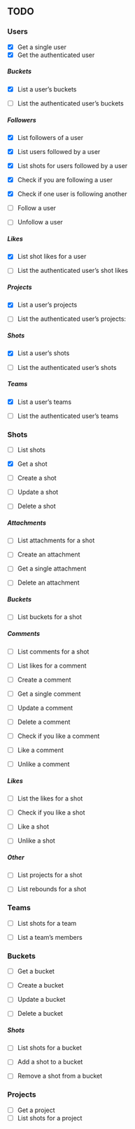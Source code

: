 ## TODO


### Users

* [x] Get a single user
* [x] Get the authenticated user

#####  Buckets

* [x] List a user’s buckets
* [ ] List the authenticated user’s buckets


#####  Followers

* [x] List followers of a user
* [x] List users followed by a user
* [x] List shots for users followed by a user
* [x] Check if you are following a user
* [x] Check if one user is following another
* [ ] Follow a user
* [ ] Unfollow a user


#####  Likes

* [x] List shot likes for a user
* [ ] List the authenticated user’s shot likes


#####  Projects

* [x] List a user’s projects
* [ ] List the authenticated user’s projects:


#####  Shots

* [x] List a user’s shots
* [ ] List the authenticated user’s shots


#####  Teams

* [x] List a user’s teams
* [ ] List the authenticated user’s teams


### Shots

* [ ] List shots
* [x] Get a shot
* [ ] Create a shot
* [ ] Update a shot
* [ ] Delete a shot


#####  Attachments

* [ ] List attachments for a shot
* [ ] Create an attachment
* [ ] Get a single attachment
* [ ] Delete an attachment


#####  Buckets

* [ ] List buckets for a shot


#####  Comments

* [ ] List comments for a shot
* [ ] List likes for a comment
* [ ] Create a comment
* [ ] Get a single comment
* [ ] Update a comment
* [ ] Delete a comment
* [ ] Check if you like a comment
* [ ] Like a comment
* [ ] Unlike a comment


#####  Likes

* [ ] List the likes for a shot
* [ ] Check if you like a shot
* [ ] Like a shot
* [ ] Unlike a shot


#####  Other

* [ ] List projects for a shot
* [ ] List rebounds for a shot


### Teams

* [ ] List shots for a team
* [ ] List a team’s members


### Buckets

* [ ] Get a bucket
* [ ] Create a bucket
* [ ] Update a bucket
* [ ] Delete a bucket


#####  Shots

* [ ] List shots for a bucket
* [ ] Add a shot to a bucket
* [ ] Remove a shot from a bucket


### Projects

* [ ] Get a project
* [ ] List shots for a project